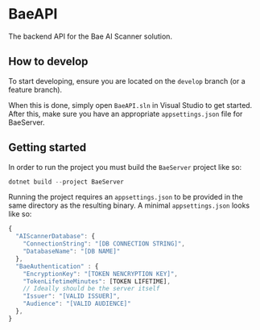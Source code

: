 # BaeAPI

The backend API for the Bae AI Scanner solution.

## How to develop

To start developing, ensure you are located on the `develop` branch (or a feature branch).

When this is done, simply open `BaeAPI.sln` in Visual Studio to get started. After this, make sure you have an appropriate `appsettings.json` file for BaeServer.

## Getting started

In order to run the project you must build the `BaeServer` project like so:

```cs
dotnet build --project BaeServer
```

Running the project requires an `appsettings.json` to be provided in the same directory as the resulting binary.
A minimal `appsettings.json` looks like so:

```js
{
  "AIScannerDatabase": {
    "ConnectionString": "[DB CONNECTION STRING]",
    "DatabaseName": "[DB NAME]"
  },
  "BaeAuthentication" : {
    "EncryptionKey": "[TOKEN NENCRYPTION KEY]",
    "TokenLifetimeMinutes": [TOKEN LIFETIME],
    // Ideally should be the server itself
    "Issuer": "[VALID ISSUER]",
    "Audience": "[VALID AUDIENCE]"
  },
}

```

